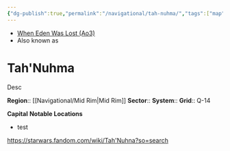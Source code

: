 ```yaml
---
{"dg-publish":true,"permalink":"/navigational/tah-nuhma/","tags":["map","planet","midrim","retraining","unfinished"]}
---
```


- [When Eden Was Lost (Ao3)](https://archiveofourown.org/works/19334440/chapters/45992584)
- Also known as 
# Tah'Nuhma
Desc

**Region**::  [[Navigational/Mid Rim\|Mid Rim]]
**Sector**::
**System**::
**Grid**::  Q-14

**Capital**
**Notable Locations**
- test

https://starwars.fandom.com/wiki/Tah'Nuhna?so=search
